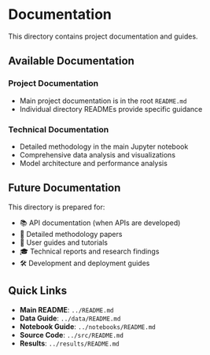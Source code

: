 # Documentation

This directory contains project documentation and guides.

## Available Documentation

### Project Documentation

- Main project documentation is in the root `README.md`
- Individual directory READMEs provide specific guidance

### Technical Documentation

- Detailed methodology in the main Jupyter notebook
- Comprehensive data analysis and visualizations
- Model architecture and performance analysis

## Future Documentation

This directory is prepared for:

- 📚 API documentation (when APIs are developed)
- 🔬 Detailed methodology papers
- 📖 User guides and tutorials
- 🎓 Technical reports and research findings
- 🛠️ Development and deployment guides

## Quick Links

- **Main README**: `../README.md`
- **Data Guide**: `../data/README.md`
- **Notebook Guide**: `../notebooks/README.md`
- **Source Code**: `../src/README.md`
- **Results**: `../results/README.md`
